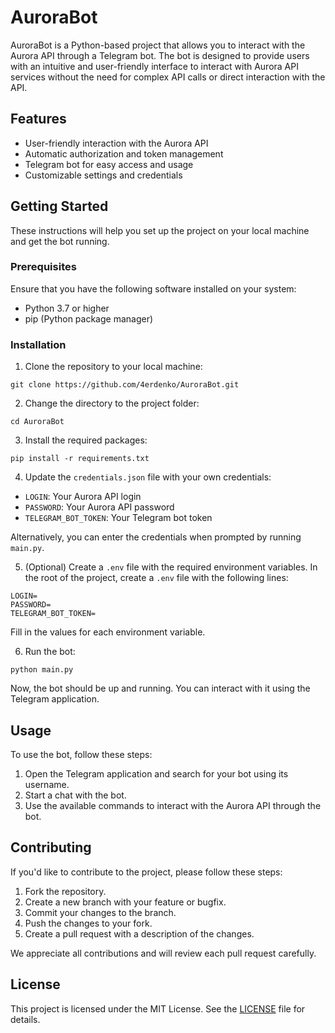 # AuroraBot

AuroraBot is a Python-based project that allows you to interact with the Aurora API through a Telegram bot. The bot is designed to provide users with an intuitive and user-friendly interface to interact with Aurora API services without the need for complex API calls or direct interaction with the API.

## Features

- User-friendly interaction with the Aurora API
- Automatic authorization and token management
- Telegram bot for easy access and usage
- Customizable settings and credentials

## Getting Started

These instructions will help you set up the project on your local machine and get the bot running.

### Prerequisites

Ensure that you have the following software installed on your system:

- Python 3.7 or higher
- pip (Python package manager)

### Installation

1. Clone the repository to your local machine:

```
git clone https://github.com/4erdenko/AuroraBot.git
```

2. Change the directory to the project folder:

```
cd AuroraBot
```

3. Install the required packages:

```
pip install -r requirements.txt
```

4. Update the `credentials.json` file with your own credentials:

- `LOGIN`: Your Aurora API login
- `PASSWORD`: Your Aurora API password
- `TELEGRAM_BOT_TOKEN`: Your Telegram bot token

Alternatively, you can enter the credentials when prompted by running `main.py`.

5. (Optional) Create a `.env` file with the required environment variables. In the root of the project, create a `.env` file with the following lines:

```
LOGIN=
PASSWORD=
TELEGRAM_BOT_TOKEN=
```

Fill in the values for each environment variable.

6. Run the bot:

```
python main.py
```

Now, the bot should be up and running. You can interact with it using the Telegram application.

## Usage

To use the bot, follow these steps:

1. Open the Telegram application and search for your bot using its username.
2. Start a chat with the bot.
3. Use the available commands to interact with the Aurora API through the bot.

## Contributing

If you'd like to contribute to the project, please follow these steps:

1. Fork the repository.
2. Create a new branch with your feature or bugfix.
3. Commit your changes to the branch.
4. Push the changes to your fork.
5. Create a pull request with a description of the changes.

We appreciate all contributions and will review each pull request carefully.

## License

This project is licensed under the MIT License. See the [LICENSE](LICENSE) file for details.
